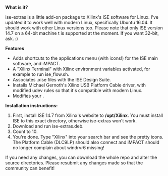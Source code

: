 **What is it?**

ise-extras is a little add-on package to Xilinx's ISE software for Linux.
I've updated it to work well with modern Linux, specifically Ubuntu 16.04.  It should work with other Linux versions too.
Please note that only ISE version 14.7 on a 64-bit machine t is supported at the moment.  If you want 32-bit, ask.  :)

**Features**
 - Adds shortcuts to the applications menu (with icons!) for the ISE main software, and iMPACT.
 - A "Xilinx Terminal" with Xilinx environment variables activated, for example to run ise_flow.sh.
 - Associates .xise files with the ISE Design Suite.
 - Installs Michael Gernoth's Xilinx USB Platform Cable driver, with modified udev rules so that it's compatible with modern Linux.
 - Modifies your .

**Installation instructions:**
1) First, install ISE 14.7 from Xilinx's website to **/opt/Xilinx**.  You must install ISE to this exact directory, otherwise ise-extras won't work.
2) Download and run ise-extras.deb.
3) Count to 10.
4) You're done.  Type "Xilinx" into your search bar and see the pretty icons.  The Platform Cable (DLC9LP) should also connect and iMPACT should no longer complain about windrvr6 missing!

If you need any changes, you can download the whole repo and alter the source directories.
Please resubmit any changes made so that the community can benefit!
